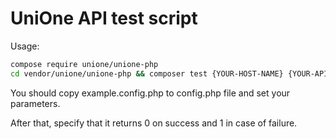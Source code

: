 # UniOne API test script
Usage:


```bash
compose require unione/unione-php
cd vendor/unione/unione-php && composer test {YOUR-HOST-NAME} {YOUR-API-KEY}
```
You should copy example.config.php to config.php file and set your parameters.

After that, specify that it returns 0 on success and 1 in case of failure.

